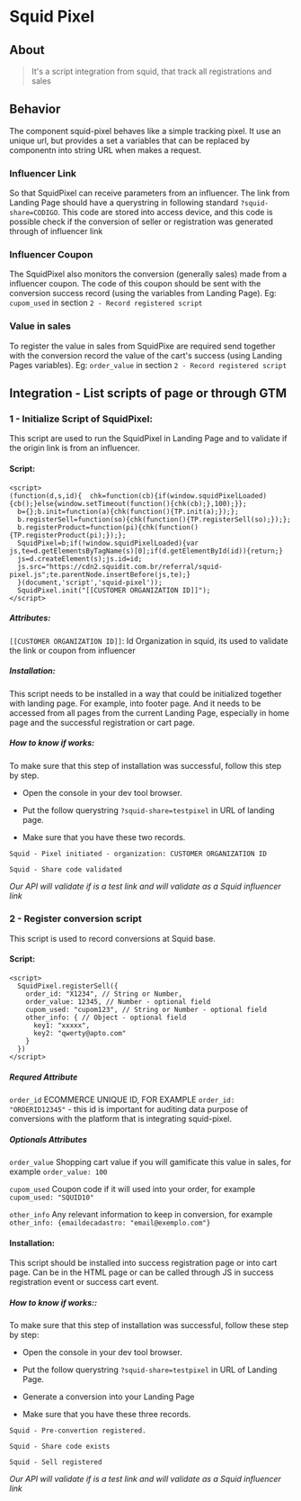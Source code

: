 # Squid Pixel

## About

> It's a script integration from squid, that track all registrations and sales

## Behavior

The component squid-pixel behaves like a simple tracking pixel. It use an unique url, but provides a set a variables that can be replaced by componentn into string URL when makes a request.

### Influencer Link 

So that SquidPixel can receive parameters from an influencer. The link from Landing Page should have a querystring in following standard `?squid-share=CODIGO`. This code are stored into access device, and this code is possible check if the conversion of seller or registration was generated through of influencer link

### Influencer Coupon

The SquidPixel also monitors the conversion (generally sales) made from a influencer coupon. The code of this coupon should be sent with the conversion success record (using the variables from Landing Page).
Eg: `cupom_used` in section `2 - Record registered script`

### Value in sales

To register the value in sales from SquidPixe are required send together with the conversion record the value of the cart's success (using Landing Pages variables). Eg: `order_value` in section `2 - Record registered script`

## Integration - List scripts of page or through GTM

### 1 - Initialize Script of SquidPixel:

This script are used to run the SquidPixel in Landing Page and to validate if the origin link is from an influencer.


#### Script:

```
<script>
(function(d,s,id){  chk=function(cb){if(window.squidPixelLoaded){cb();}else{window.setTimeout(function(){chk(cb);},100);}};
  b={};b.init=function(a){chk(function(){TP.init(a);});};
  b.registerSell=function(so){chk(function(){TP.registerSell(so);});};
  b.registerProduct=function(pi){chk(function(){TP.registerProduct(pi);});};
  SquidPixel=b;if(!window.squidPixelLoaded){var js,te=d.getElementsByTagName(s)[0];if(d.getElementById(id)){return;}
  js=d.createElement(s);js.id=id;
  js.src="https://cdn2.squidit.com.br/referral/squid-pixel.js";te.parentNode.insertBefore(js,te);}
  }(document,'script','squid-pixel'));
  SquidPixel.init("[[CUSTOMER ORGANIZATION ID]]");
</script>
```

##### Attributes:

`[[CUSTOMER ORGANIZATION ID]]`: Id Organization in squid, its used to validate the link or coupon from influencer

##### Installation:

This script needs to be installed in a way that could be initialized together with landing page. For example, into footer page. And it needs to be accessed from all pages from the current Landing Page, especially in home page and the successful registration or cart page.


##### How to know if works:

To make sure that this step of installation was successful, follow this step by step.

- Open the console in your dev tool browser.

- Put the follow querystring  `?squid-share=testpixel` in URL of landing page.

- Make sure that you have these two records.


`Squid - Pixel initiated - organization: CUSTOMER ORGANIZATION ID`

`Squid - Share code validated`


*Our API will validate if is a test link and will validate as a Squid influencer link*

### 2 - Register conversion script

This script is used to record conversions at Squid base.

#### Script:

```
<script>
  SquidPixel.registerSell({
    order_id: "X1234", // String or Number,
    order_value: 12345, // Number - optional field
    cupom_used: "cupom123", // String or Number - optional field
    other_info: { // Object - optional field
      key1: "xxxxx",
      key2: "qwerty@apto.com"
    }
  })
</script>
```

##### Requred Attribute

`order_id` ECOMMERCE UNIQUE ID, FOR EXAMPLE `order_id: "ORDERID12345"` - this  id is important for auditing data purpose of conversions with the platform that is integrating squid-pixel.


##### Optionals Attributes

`order_value` Shopping cart value if you will gamificate this value in sales, for example `order_value: 100`

`cupom_used` Coupon code if it will used into your order, for example `cupom_used: "SQUID10"`

`other_info` Any relevant information to keep in conversion, for example `other_info: {emaildecadastro: "email@exemplo.com"}`


#### Installation:

This script should be installed into success registration page or into cart page. Can be in the HTML page or can be called through JS in success registration event or success cart event.


#####  How to know if works::

To make sure that this step of installation was successful, follow these step by step:


- Open the console in your dev tool browser.

- Put the follow querystring  `?squid-share=testpixel` in URL of Landing Page.

- Generate a conversion into your Landing Page

- Make sure that you have these three records.


`Squid - Pre-convertion registered.`

`Squid - Share code exists`

`Squid - Sell registered`

*Our API will validate if is a test link and will validate as a Squid influencer link*

